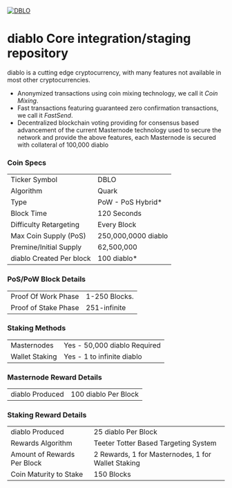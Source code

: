 <a href="https://ibb.co/NyNmcs3"><img src="https://i.ibb.co/Tg0b9kT/DBLO.png" alt="DBLO" border="0"></a>

diablo Core integration/staging repository
=====================================


diablo is a cutting edge cryptocurrency, with many features not available in most other cryptocurrencies.
- Anonymized transactions using coin mixing technology, we call it _Coin Mixing_.
- Fast transactions featuring guaranteed zero confirmation transactions, we call it _FastSend_.
- Decentralized blockchain voting providing for consensus based advancement of the current Masternode
  technology used to secure the network and provide the above features, each Masternode is secured
  with collateral of 100,000 diablo


### Coin Specs
<table>
<tr><td>Ticker Symbol</td><td>DBLO</td></tr>
<tr><td>Algorithm</td><td>Quark</td></tr>
<tr><td>Type</td><td>PoW - PoS Hybrid*</td></tr>
<tr><td>Block Time</td><td>120 Seconds</td></tr>
<tr><td>Difficulty Retargeting</td><td>Every Block</td></tr>
<tr><td>Max Coin Supply (PoS)</td><td>250,000,0000  diablo</td></tr>
<tr><td>Premine/Initial Supply</td><td>62,500,000 </td></tr>
<tr><td>diablo Created Per block</td><td>100 diablo*</td></tr>
</table>


### PoS/PoW Block Details
<table>
<tr><td>Proof Of Work Phase</td><td>1-250 Blocks.</td></tr>
<tr><td>Proof of Stake Phase</td><td>251-infinite</td></tr>
</table>

### Staking Methods
<table>
<tr><td>Masternodes</td><td>Yes - 50,000 diablo Required</td></tr>
<tr><td>Wallet Staking</td><td>Yes - 1 to infinite diablo</td></tr>
</table>

### Masternode Reward Details
<table>
<tr><td>diablo Produced</td><td> 100 diablo Per Block</td></tr>

</table>

### Staking Reward Details
<table>
<tr><td>diablo Produced</td><td> 25 diablo Per Block</td></tr>
<tr><td>Rewards Algorithm</td><td>Teeter Totter Based Targeting System</td></tr>
<tr><td>Amount of Rewards Per Block</td><td>2 Rewards, 1 for Masternodes, 1 for Wallet Staking</td></tr>
<tr><td>Coin Maturity to Stake</td><td>150 Blocks</td></tr>

</table><br>
<br>

<br>
<br>

